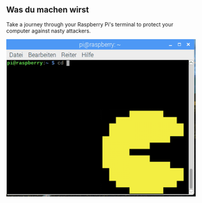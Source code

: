 ## Was du machen wirst

Take a journey through your Raspberry Pi's terminal to protect your computer against nasty attackers.

![Projektvorschau](images/projectpreview.gif)